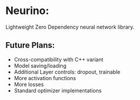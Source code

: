 # **Neurino:**
Lightweight Zero Dependency neural network library.

## Future Plans:

 - Cross-compatibility with C++ variant
 - Model saving/loading
 - Additional Layer controls: dropout, trainable
 - More activation functions
 - More losses
 - Standard optimizer implementations
